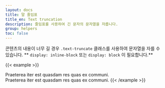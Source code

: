 ```yaml
---
layout: docs
title: 말 줄임표
title_en: Text truncation
description: 줄임표를 사용하여 긴 문자의 문자열을 자릅니다.
group: helpers
toc: false
--- 
```


콘텐츠의 내용이 너무 길 경우 `.text-truncate` 클래스를 사용하여 문자열을 자를 수 있습니다. ** `display: inline-block` 또는 `display: block` 이 필요합니다.**

{{< example >}}
<!-- Block level -->
<div class="row">
  <div class="col-2 text-truncate">
    Praeterea iter est quasdam res quas ex communi.
  </div>
</div>

<!-- Inline level -->
<span class="d-inline-block text-truncate" style="max-width: 150px;">
  Praeterea iter est quasdam res quas ex communi.
</span>
{{< /example >}}
